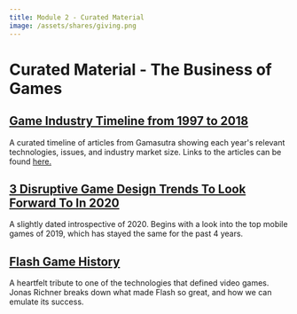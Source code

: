 ```yaml
---
title: Module 2 - Curated Material
image: /assets/shares/giving.png
---
```


# Curated Material - The Business of Games

## <a href="https://medium.com/@polats/game-industry-timeline-from-1997-2018-4b5adfa76ecc" target="_blank" rel="noopener noreferrer">Game Industry Timeline from 1997 to 2018</a>

A curated timeline of articles from Gamasutra showing each year's relevant technologies, issues, and industry market size. Links to the articles can be found <a href="https://docs.google.com/spreadsheets/d/1NwNkNDqk31cKXO5e5vm3xWs4ieUU-sgot_7hu6f4pmg/" target="_blank" rel="noopener noreferrer">here.</a>

## <a href="https://medium.com/@polats/3-disruptive-game-design-trends-to-look-forward-to-in-2020-23c22aa4b6be" target="_blank" rel="noopener noreferrer">3 Disruptive Game Design Trends To Look Forward To In 2020</a>

A slightly dated introspective of 2020. Begins with a look into the top mobile games of 2019, which has stayed the same for the past 4 years.


## <a href="https://www.flashgamehistory.com/" target="_blank" rel="noopener noreferrer">Flash Game History</a>

A heartfelt tribute to one of the technologies that defined video games. Jonas Richner breaks down what made Flash so great, and how we can emulate its success.
